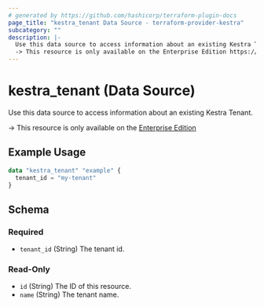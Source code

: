 ```yaml
---
# generated by https://github.com/hashicorp/terraform-plugin-docs
page_title: "kestra_tenant Data Source - terraform-provider-kestra"
subcategory: ""
description: |-
  Use this data source to access information about an existing Kestra Tenant.
  -> This resource is only available on the Enterprise Edition https://kestra.io/enterprise
---
```


# kestra_tenant (Data Source)

Use this data source to access information about an existing Kestra Tenant.

-> This resource is only available on the [Enterprise Edition](https://kestra.io/enterprise)

## Example Usage

```terraform
data "kestra_tenant" "example" {
  tenant_id = "my-tenant"
}
```

<!-- schema generated by tfplugindocs -->
## Schema

### Required

- `tenant_id` (String) The tenant id.

### Read-Only

- `id` (String) The ID of this resource.
- `name` (String) The tenant name.
